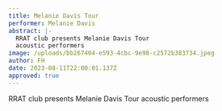 ```yaml
---
title: Melanie Davis Tour
performer: Melanie Davis
abstract: |-
  RRAT club presents Melanie Davis Tour
  acoustic performers
image: /uploads/bb267404-e593-4cbc-9e98-c2572b383734.jpeg
author: FH
date: 2023-08-11T22:00:01.137Z
approved: true
---
```

RRAT club presents Melanie Davis Tour
acoustic performers